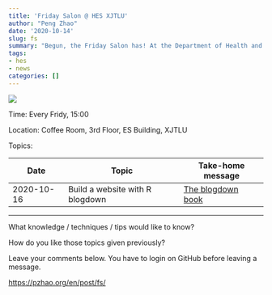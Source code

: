 ```yaml
---
title: 'Friday Salon @ HES XJTLU'
author: "Peng Zhao"
date: '2020-10-14'
slug: fs
summary: "Begun, the Friday Salon has! At the Department of Health and Environmental Sciences, Xi'an Jiaotong-Liverpool University."
tags:
- hes
- news
categories: []
---
```


![](https://pzhao.org/img/qr-fs.png)

Time: Every Fridy, 15:00

Location: Coffee Room, 3rd Floor, ES Building, XJTLU

Topics:

| Date  | Topic | Take-home message |
| ----  | ----- | ----------------- |
| 2020-10-16 | Build a website with R blogdown | [The blogdown book](https://bookdown.org/yihui/blogdown/) |

---

What knowledge / techniques / tips would like to know?

How do you like those topics given previously?

Leave your comments below. You have to login on GitHub before leaving a message.

https://pzhao.org/en/post/fs/